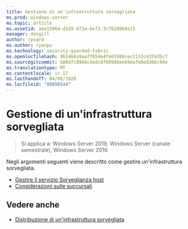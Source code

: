 ```yaml
---
title: Gestione di un'infrastruttura sorvegliata
ms.prod: windows-server
ms.topic: article
ms.assetid: aee13964-d1d9-471a-bef3-3c76280b9a15
manager: dongill
author: rpsqrd
ms.author: ryanpu
ms.technology: security-guarded-fabric
ms.openlocfilehash: 9b2460a9aa7f85de47e6198bcec2132c437a35c7
ms.sourcegitcommit: b00d7c8968c4adc8f699dbee694afe6ed36bc9de
ms.translationtype: MT
ms.contentlocale: it-IT
ms.lasthandoff: 04/08/2020
ms.locfileid: "80856544"
---
```

# <a name="managing-a-guarded-fabric"></a>Gestione di un'infrastruttura sorvegliata

> Si applica a: Windows Server 2019, Windows Server (canale semestrale), Windows Server 2016

Negli argomenti seguenti viene descritto come gestire un'infrastruttura sorvegliata.

- [Gestire il servizio Sorveglianza host](guarded-fabric-manage-hgs.md)
- [Considerazioni sulle succursali](guarded-fabric-manage-branch-office.md)

## <a name="see-also"></a>Vedere anche

- [Distribuzione di un'infrastruttura sorvegliata](guarded-fabric-deploying-hgs-overview.md)